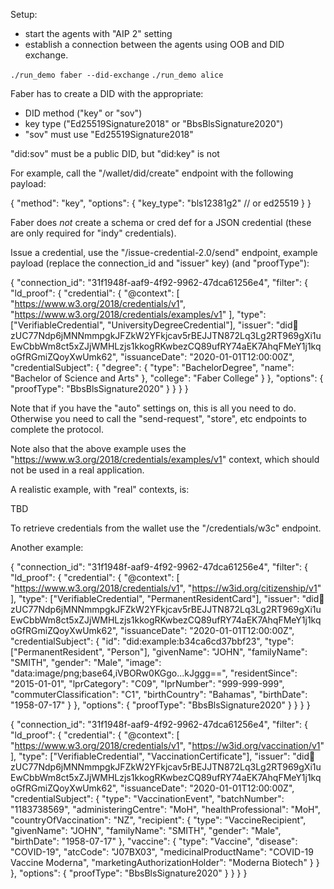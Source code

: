 
Setup:

- start the agents with "AIP 2" setting
- establish a connection between the agents using OOB and DID exchange.

`./run_demo faber --did-exchange`
`./run_demo alice`

Faber has to create a DID with the appropriate:

- DID method ("key" or "sov")
- key type ("Ed25519Signature2018" or "BbsBlsSignature2020")
- "sov" must use "Ed25519Signature2018"

"did:sov" must be a public DID, but "did:key" is not

For example, call the "/wallet/did/create" endpoint with the following payload:

{
  "method": "key",
  "options": {
    "key_type": "bls12381g2" // or ed25519
  }
}

Faber does *not* create a schema or cred def for a JSON credential (these are only required for "indy" credentials).

Issue a credential, use the "/issue-credential-2.0/send" endpoint, example payload (replace the connection_id and "issuer" key) (and "proofType"):

{
  "connection_id": "31f1948f-aaf9-4f92-9962-47dca61256e4",
  "filter": {
    "ld_proof": {
      "credential": {
        "@context": [
          "https://www.w3.org/2018/credentials/v1",
          "https://www.w3.org/2018/credentials/examples/v1"
        ],
        "type": ["VerifiableCredential", "UniversityDegreeCredential"],
        "issuer": "did:key:zUC77Ndp6jMNNmmpgkJFZkW2YFkjcav5rBEJJTN872Lq3Lg2RT969gXi1uEwCbbWm8ct5xZJjWMHLzjs1kkogRKwbezCQ89ufRY74aEK7AhqFMeY1j1kqoGfRGmiZQoyXwUmk62",
        "issuanceDate": "2020-01-01T12:00:00Z",
        "credentialSubject": {
          "degree": {
            "type": "BachelorDegree",
            "name": "Bachelor of Science and Arts"
          },
          "college": "Faber College"
        }
      },
      "options": {
        "proofType": "BbsBlsSignature2020"
      }
    }
  }
}

Note that if you have the "auto" settings on, this is all you need to do.  Otherwise you need to call the "send-request", "store", etc endpoints to complete the protocol.

Note also that the above example uses the "https://www.w3.org/2018/credentials/examples/v1" context, which should not be used in a real application.

A realistic example, with "real" contexts, is:

TBD

To retrieve credentials from the wallet use the "/credentials/w3c" endpoint.

Another example:

{
  "connection_id": "31f1948f-aaf9-4f92-9962-47dca61256e4",
  "filter": {
    "ld_proof": {
      "credential": {
        "@context": [
          "https://www.w3.org/2018/credentials/v1",
          "https://w3id.org/citizenship/v1"
        ],
        "type": ["VerifiableCredential", "PermanentResidentCard"],
        "issuer": "did:key:zUC77Ndp6jMNNmmpgkJFZkW2YFkjcav5rBEJJTN872Lq3Lg2RT969gXi1uEwCbbWm8ct5xZJjWMHLzjs1kkogRKwbezCQ89ufRY74aEK7AhqFMeY1j1kqoGfRGmiZQoyXwUmk62",
        "issuanceDate": "2020-01-01T12:00:00Z",
        "credentialSubject": {
            "id": "did:example:b34ca6cd37bbf23",
            "type": ["PermanentResident", "Person"],
            "givenName": "JOHN",
            "familyName": "SMITH",
            "gender": "Male",
            "image": "data:image/png;base64,iVBORw0KGgo...kJggg==",
            "residentSince": "2015-01-01",
            "lprCategory": "C09",
            "lprNumber": "999-999-999",
            "commuterClassification": "C1",
            "birthCountry": "Bahamas",
            "birthDate": "1958-07-17"
        }
      },
      "options": {
        "proofType": "BbsBlsSignature2020"
      }
    }
  }
}


{
  "connection_id": "31f1948f-aaf9-4f92-9962-47dca61256e4",
  "filter": {
    "ld_proof": {
      "credential": {
        "@context": [
          "https://www.w3.org/2018/credentials/v1",
          "https://w3id.org/vaccination/v1"
        ],
        "type": ["VerifiableCredential", "VaccinationCertificate"],
        "issuer": "did:key:zUC77Ndp6jMNNmmpgkJFZkW2YFkjcav5rBEJJTN872Lq3Lg2RT969gXi1uEwCbbWm8ct5xZJjWMHLzjs1kkogRKwbezCQ89ufRY74aEK7AhqFMeY1j1kqoGfRGmiZQoyXwUmk62",
        "issuanceDate": "2020-01-01T12:00:00Z",
        "credentialSubject": {
            "type": "VaccinationEvent",
            "batchNumber": "1183738569",
            "administeringCentre": "MoH",
            "healthProfessional": "MoH",
            "countryOfVaccination": "NZ",
            "recipient": {
              "type": "VaccineRecipient",
              "givenName": "JOHN",
              "familyName": "SMITH",
              "gender": "Male",
              "birthDate": "1958-07-17"
            },
            "vaccine": {
              "type": "Vaccine",
              "disease": "COVID-19",
              "atcCode": "J07BX03",
              "medicinalProductName": "COVID-19 Vaccine Moderna",
              "marketingAuthorizationHolder": "Moderna Biotech"
            }
        }
      },
      "options": {
        "proofType": "BbsBlsSignature2020"
      }
    }
  }
}


